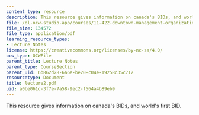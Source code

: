 ```yaml
---
content_type: resource
description: This resource gives information on canada's BIDs, and world's first BID.
file: /ol-ocw-studio-app/courses/11-422-downtown-management-organizations-fall-2006/a0be061c3f7e7a589ec2f564a4b89eb9_lecture2.pdf
file_size: 134572
file_type: application/pdf
learning_resource_types:
- Lecture Notes
license: https://creativecommons.org/licenses/by-nc-sa/4.0/
ocw_type: OCWFile
parent_title: Lecture Notes
parent_type: CourseSection
parent_uid: 6b862d28-6a6e-be20-c04e-19258c35c712
resourcetype: Document
title: lecture2.pdf
uid: a0be061c-3f7e-7a58-9ec2-f564a4b89eb9
---
```

This resource gives information on canada's BIDs, and world's first BID.